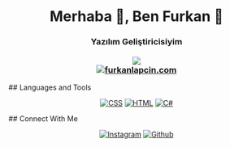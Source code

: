 <h1 align="center">Merhaba 👋, Ben Furkan 🥳</h1>
<h3 align="center">
Yazılım Geliştiricisiyim 
    <br/>
    <br/>
<a href="#"><img src="https://visitor-badge.glitch.me/badge?page_id=umtynkk.umtynkk??style=for-the-badge&logo=appveyor"></a><br/>
<a href="https://furkanlapcin.com"><img alt="furkanlapcin.com" src="https://img.shields.io/website?label=furkanlapcin.com&style=for-the-badge&url=https%3A%2F%2Ffurkanlapcin.com"></a>
</h3>
## Languages and Tools
<p align="center">
    <a href="https://github.com/turanbey29"><img alt="CSS" src="https://img.shields.io/badge/CSS%20-%231572B6.svg?logo=css3&logoColor=white"></a>
    <a href="https://github.com/turanbey29"><img alt="HTML" src="https://img.shields.io/badge/HTML%20-%23E34F26.svg?logo=html5&logoColor=white"></a>
    <a href="https://github.com/turanbey29"><img alt="C#" src="https://img.shields.io/badge/csharp%20-%23E34F26.svg?logo=csharp&logoColor=white"></a>
</p>
## Connect With Me
</hr>
<p align="center">
    <a href="https://instagram.com/furkanlapcin"><img alt="Instagram" src="https://img.shields.io/badge/Instagram-%23777BB4.svg?logo=instagram&logoColor=white"></a>
    <a href="https://github.com/turanbey29"><img alt="Github" src="https://img.shields.io/badge/Github-%2314354C.svg?logo=github&logoColor=white"></a>
</p>
<br>
<br>

